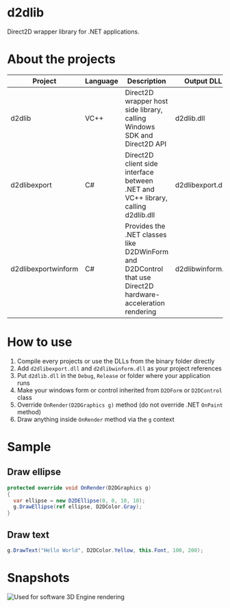 # d2dlib

Direct2D wrapper library for .NET applications.

# About the projects

| Project | Language | Description | Output DLL | 
| --- | --- | --- | --- |
| d2dlib | VC++ | Direct2D wrapper host side library, calling Windows SDK and Direct2D API | d2dlib.dll | 
| d2dlibexport | C# | Direct2D client side interface between .NET and VC++ library, calling d2dlib.dll | d2dlibexport.dll |
| d2dlibexportwinform | C# | Provides the .NET classes like D2DWinForm and D2DControl that use Direct2D hardware-acceleration rendering | d2dlibwinform.dll |


# How to use

1. Compile every projects or use the DLLs from the binary folder directly
2. Add `d2dlibexport.dll` and `d2dlibwinform.dll` as your project references
3. Put `d2dlib.dll` in the `Debug`, `Release` or folder where your application runs
4. Make your windows form or control inherited from `D2DForm` or `D2DControl` class
5. Override `OnRender(D2DGraphics g)` method (do not override .NET `OnPaint` method)
6. Draw anything inside `OnRender` method via the `g` context

# Sample

## Draw ellipse

```csharp
protected override void OnRender(D2DGraphics g)
{
  var ellipse = new D2DEllipse(0, 0, 10, 10);
  g.DrawEllipse(ref ellipse, D2DColor.Gray);
}
```

## Draw text

```csharp
g.DrawText("Hello World", D2DColor.Yellow, this.Font, 100, 200);
```

# Snapshots

![Used for software 3D Engine rendering](http://necotech.org/wp-content/uploads/2017/07/d2dlib_s1.png)

